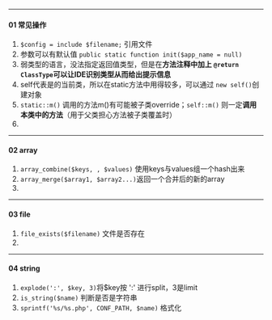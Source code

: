 



-----

#### 01 常见操作



1. `$config = include $filename;` 引用文件
2. 参数可以有默认值 `public static function init($app_name = null)`
3. 弱类型的语言，没法指定返回值类型，但是在**方法注释中加上 `@return ClassType`可以让IDE识别类型从而给出提示信息**
4. self代表是的当前类，所以在static方法中用得较多，可以通过 `new self()`创建对象
5. `static::m()` 调用的方法m()有可能被子类override；`self::m()` 则一定**调用本类中的方法**（用于父类担心方法被子类覆盖时）
6. 



---

#### 02 array



1. `array_combine($keys, , $values)` 使用keys与values组一个hash出来
2. `array_merge($array1, $array2...)`返回一个合并后的新的array
3. 



-----

#### 03 file



1. `file_exists($filename)` 文件是否存在
2. 



---

#### 04 string



1. `explode(':', $key, 3)`将$key按 ':' 进行split，3是limit
2. `is_string($name)` 判断是否是字符串
3. `sprintf('%s/%s.php', CONF_PATH, $name)` 格式化


